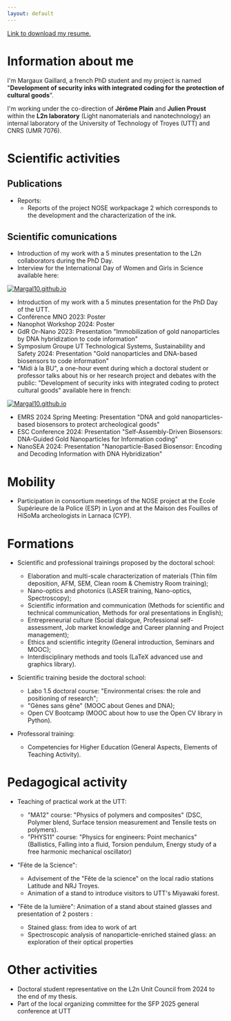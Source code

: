 ```yaml
---
layout: default
---
```


[Link to download my resume.](https://github.com/Margal10/Margal10.github.io/files/10278796/CV-MargauxGaillard.pdf)


# Information about me

I'm Margaux Gaillard, a french PhD student and my project is named "**Development of security inks with integrated coding for the protection of cultural goods**".

I'm working under the co-direction of **Jérôme Plain** and **Julien Proust** within the **L2n laboratory** (Light nanomaterials and nanotechnology) an internal laboratory of the University of Technology of Troyes (UTT) and CNRS (UMR 7076).

# Scientific activities
## Publications

- Reports:
  - Reports of the project NOSE workpackage 2 which corresponds to the development and the characterization of the ink.


## Scientific comunications

- Introduction of my work with a 5 minutes presentation to the L2n collaborators during the PhD Day.
- Interview for the International Day of Women and Girls in Science available here:

[![Margal10.github.io](http://img.youtube.com/vi/MfxxFB5UjuY/0.jpg)](http://www.youtube.com/watch?v=MfxxFB5UjuY "Interview de Margaux Gaillard, Doctorante à l'UTT")

- Introduction of my work with a 5 minutes presentation for the PhD Day of the UTT.
- Conférence MNO 2023: Poster
- Nanophot Workshop 2024: Poster
- ⁠GdR Or-Nano 2023: Presentation "Immobilization of gold nanoparticles by DNA hybridization to code information"
- ⁠Symposium Groupe UT Technological Systems, Sustainability and Safety 2024: Presentation "Gold nanoparticles and DNA-based biosensors to code information"
- "Midi à la BU", a one-hour event during which a doctoral student or professor talks about his or her research project and debates with the public: "Development of security inks with integrated coding to protect cultural goods" available here in french:

[![Margal10.github.io](http://img.youtube.com/vi/Zjcx1oAYnYA/0.jpg)](http://www.youtube.com/watch?v=Zjcx1oAYnYA "Les midis à la BU avec Margaux Gaillard, Doctorante UTT")

- EMRS 2024 Spring Meeting: Presentation "DNA and gold nanoparticles-based biosensors to protect archeological goods"
- ESC Conference 2024: Presentation "Self-Assembly-Driven Biosensors: DNA-Guided Gold Nanoparticles for Information coding"
- NanoSEA 2024: Presentation "Nanoparticle-Based Biosensor: Encoding and Decoding Information with DNA Hybridization"
  

# Mobility

- Participation in consortium meetings of the NOSE project at the Ecole Supérieure de la Police (ESP) in Lyon and at the Maison des Fouilles of HiSoMa archeologists in Larnaca (CYP).
  

# Formations

- Scientific and professional trainings proposed by the doctoral school:
  - Elaboration and multi-scale characterization of materials (Thin film deposition, AFM, SEM, Clean room & Chemistry Room training);
  - Nano-optics and photonics (LASER training, Nano-optics, Spectroscopy);
  - Scientific information and communication (Methods for scientific and technical communication, Methods for oral presentations in English);
  - Entrepreneurial culture (Social dialogue, Professional self-assessment, Job market knowledge and Career planning and Project management);
  - Ethics and scientific integrity (General introduction, Seminars and MOOC);
  - Interdisciplinary methods and tools (LaTeX advanced use and graphics library).
    

- Scientific training beside the doctoral school:
  - Labo 1.5 doctoral course: "Environmental crises: the role and positioning of research";
  - "Gènes sans gêne" (MOOC about Genes and DNA);
  - Open CV Bootcamp (MOOC about how to use the Open CV library in Python).
    

-  Professoral training:
      - Competencies for Higher Education (General Aspects, Elements of Teaching Activity).


# Pedagogical activity

- Teaching of practical work at the UTT:
  - "MA12" course: "Physics of polymers and composites" (DSC, Polymer blend, Surface tension measurement and Tensile tests on polymers).
  - "PHYS11" course: "Physics for engineers: Point mechanics" (Ballistics, Falling into a fluid, Torsion pendulum, Energy study of a free harmonic mechanical oscillator)

- "Fête de la Science":
  - Advisement of the "Fête de la science" on the local radio stations Latitude and NRJ Troyes.
  - Animation of a stand to introduce visitors to UTT's Miyawaki forest.
 
- "Fête de la lumière": Animation of a stand about stained glasses and presentation of 2 posters :
    - Stained glass: from idea to work of art
    - Spectroscopic analysis of nanoparticle-enriched stained glass: an exploration of their optical properties 
  

# Other activities
- Doctoral student representative on the L2n Unit Council from 2024 to the end of my thesis.
- Part of the local organizing committee for the SFP 2025 general conference at UTT

